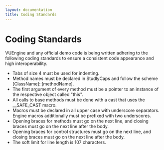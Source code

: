 ```yaml
---
layout: documentation
title: Coding Standards
---
```


Coding Standards
================

VUEngine and any official demo code is being written adhering to the following coding standards to ensure a
consistent code appearance and high interoperability.

- Tabs of size 4 must be used for indenting.
- Method names must be declared in StudlyCaps and follow the scheme [ClassName]::[methodName].
- The first argument of every method must be a pointer to an instance of the respective object called "this".
- All calls to base methods must be done with a cast that uses the __SAFE_CAST macro.
- Macros must be declared in all upper case with underscore separators. Engine macros additionally must be prefixed with two underscores.
- Opening braces for methods must go on the next line, and closing braces must go on the next line after the body.
- Opening braces for control structures must go on the next line, and closing braces must go on the next line after the body.
- The soft limit for line length is 107 characters.
